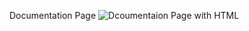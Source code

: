   Documentation Page
  ![Dcoumentaion Page with HTML]("https://github.com/ARINCoder/html/blob/main/Screenshot%202025-04-14%20234732.png")
